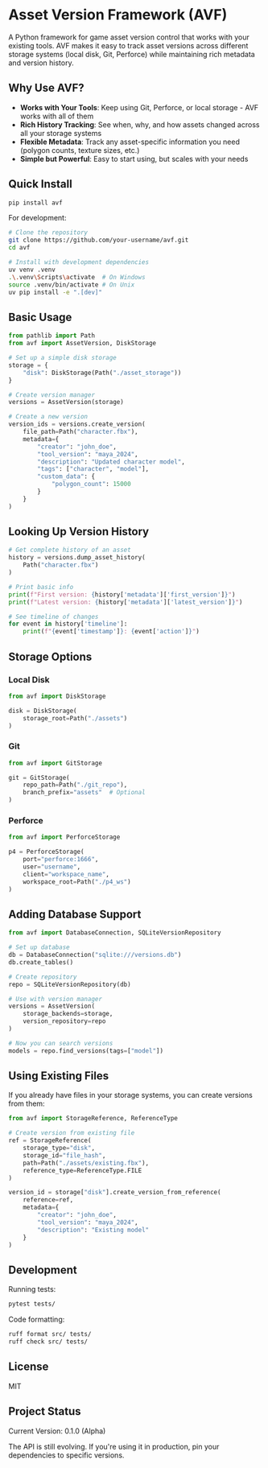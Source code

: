# Asset Version Framework (AVF)

A Python framework for game asset version control that works with your existing tools. AVF makes it easy to track asset versions across different storage systems (local disk, Git, Perforce) while maintaining rich metadata and version history.

## Why Use AVF?

- **Works with Your Tools**: Keep using Git, Perforce, or local storage - AVF works with all of them
- **Rich History Tracking**: See when, why, and how assets changed across all your storage systems
- **Flexible Metadata**: Track any asset-specific information you need (polygon counts, texture sizes, etc.)
- **Simple but Powerful**: Easy to start using, but scales with your needs

## Quick Install

```bash
pip install avf
```

For development:
```bash
# Clone the repository
git clone https://github.com/your-username/avf.git
cd avf

# Install with development dependencies
uv venv .venv
.\.venv\Scripts\activate  # On Windows
source .venv/bin/activate # On Unix
uv pip install -e ".[dev]"
```

## Basic Usage

```python
from pathlib import Path
from avf import AssetVersion, DiskStorage

# Set up a simple disk storage
storage = {
    "disk": DiskStorage(Path("./asset_storage"))
}

# Create version manager
versions = AssetVersion(storage)

# Create a new version
version_ids = versions.create_version(
    file_path=Path("character.fbx"),
    metadata={
        "creator": "john_doe",
        "tool_version": "maya_2024",
        "description": "Updated character model",
        "tags": ["character", "model"],
        "custom_data": {
            "polygon_count": 15000
        }
    }
)
```

## Looking Up Version History

```python
# Get complete history of an asset
history = versions.dump_asset_history(
    Path("character.fbx")
)

# Print basic info
print(f"First version: {history['metadata']['first_version']}")
print(f"Latest version: {history['metadata']['latest_version']}")

# See timeline of changes
for event in history['timeline']:
    print(f"{event['timestamp']}: {event['action']}")
```

## Storage Options

### Local Disk
```python
from avf import DiskStorage

disk = DiskStorage(
    storage_root=Path("./assets")
)
```

### Git
```python
from avf import GitStorage

git = GitStorage(
    repo_path=Path("./git_repo"),
    branch_prefix="assets"  # Optional
)
```

### Perforce
```python
from avf import PerforceStorage

p4 = PerforceStorage(
    port="perforce:1666",
    user="username",
    client="workspace_name",
    workspace_root=Path("./p4_ws")
)
```

## Adding Database Support

```python
from avf import DatabaseConnection, SQLiteVersionRepository

# Set up database
db = DatabaseConnection("sqlite:///versions.db")
db.create_tables()

# Create repository
repo = SQLiteVersionRepository(db)

# Use with version manager
versions = AssetVersion(
    storage_backends=storage,
    version_repository=repo
)

# Now you can search versions
models = repo.find_versions(tags=["model"])
```

## Using Existing Files

If you already have files in your storage systems, you can create versions from them:

```python
from avf import StorageReference, ReferenceType

# Create version from existing file
ref = StorageReference(
    storage_type="disk",
    storage_id="file_hash",
    path=Path("./assets/existing.fbx"),
    reference_type=ReferenceType.FILE
)

version_id = storage["disk"].create_version_from_reference(
    reference=ref,
    metadata={
        "creator": "john_doe",
        "tool_version": "maya_2024",
        "description": "Existing model"
    }
)
```

## Development

Running tests:
```bash
pytest tests/
```

Code formatting:
```bash
ruff format src/ tests/
ruff check src/ tests/
```

## License

MIT

## Project Status

Current Version: 0.1.0 (Alpha)

The API is still evolving. If you're using it in production, pin your dependencies to specific versions.
